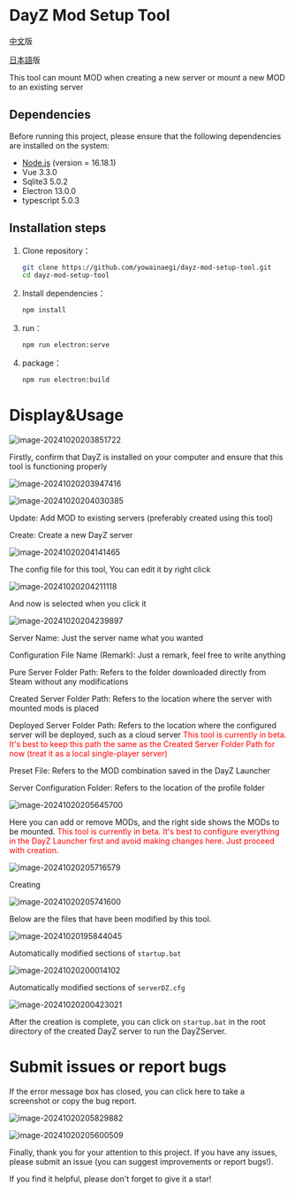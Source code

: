 # DayZ Mod Setup Tool



[中文](README.md)版

[日本語](README_ja.md)版



This tool can mount MOD when creating a new server or mount a new MOD to an existing server



## Dependencies

Before running this project, please ensure that the following dependencies are installed on the system:

- [Node.js](https://nodejs.org/) (version = 16.18.1)
- Vue 3.3.0
- Sqlite3 5.0.2
- Electron 13.0.0
- typescript 5.0.3



## Installation steps

1. Clone repository：
   ```bash
   git clone https://github.com/yowainaegi/dayz-mod-setup-tool.git
   cd dayz-mod-setup-tool
   ```

2. Install dependencies：

   ```bash
   npm install
   ```

3. run：

   ```bash
   npm run electron:serve
   ```

5. package：

   ```bash
   npm run electron:build
   ```

   


# Display&Usage

![image-20241020203851722](md_images/en_US/image-20241020203851722.png)



Firstly, confirm that DayZ is installed on your computer and ensure that this tool is functioning properly

![image-20241020203947416](md_images/en_US/image-20241020203947416.png)

![image-20241020204030385](md_images/en_US/image-20241020204030385.png)



Update: Add MOD to existing servers (preferably created using this tool)

Create: Create a new DayZ server

![image-20241020204141465](md_images/en_US/image-20241020204141465.png)

The config file for this tool, You can edit it by right click

![image-20241020204211118](md_images/en_US/image-20241020204211118.png)



And now is selected when you click it

![image-20241020204239897](md_images/en_US/image-20241020204239897.png)



Server Name: Just the server name what you wanted

Configuration File Name (Remark): Just a remark, feel free to write anything

Pure Server Folder Path: Refers to the folder downloaded directly from Steam without any modifications

Created Server Folder Path: Refers to the location where the server with mounted mods is placed

Deployed Server Folder Path: Refers to the location where the configured server will be deployed, such as a cloud server <span style="color: red">This tool is currently in beta. It's best to keep this path the same as the Created Server Folder Path for now (treat it as a local single-player server)</span>

Preset File: Refers to the MOD combination saved in the DayZ Launcher

Server Configuration Folder: Refers to the location of the profile folder

![image-20241020205645700](md_images/en_US/image-20241020205645700.png)



Here you can add or remove MODs, and the right side shows the MODs to be mounted. <span style="color: red">This tool is currently in beta. It's best to configure everything in the DayZ Launcher first and avoid making changes here. Just proceed with creation.</span>



![image-20241020205716579](md_images/en_US/image-20241020205716579.png)



Creating

![image-20241020205741600](md_images/en_US/image-20241020205741600.png)



Below are the files that have been modified by this tool.

![image-20241020195844045](md_images/zh_CN/image-20241020195844045.png)

Automatically modified sections of `startup.bat`

![image-20241020200014102](md_images/zh_CN/image-20241020200014102.png)



Automatically modified sections of `serverDZ.cfg`

![image-20241020200423021](md_images/zh_CN/image-20241020200423021.png)



After the creation is complete, you can click on `startup.bat` in the root directory of the created DayZ server to run the DayZServer.

# Submit issues or report bugs

If the error message box has closed, you can click here to take a screenshot or copy the bug report.

![image-20241020205829882](md_images/en_US/image-20241020205829882.png)

![image-20241020205600509](md_images/en_US/image-20241020205600509.png)



Finally, thank you for your attention to this project. If you have any issues, please submit an issue (you can suggest improvements or report bugs!).

If you find it helpful, please don't forget to give it a star!
